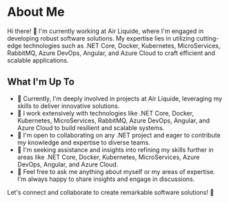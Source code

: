 # About Me

Hi there! 👋 I'm currently working at Air Liquide, where I'm engaged in developing robust software solutions. My expertise lies in utilizing cutting-edge technologies such as .NET Core, Docker, Kubernetes, MicroServices, RabbitMQ, Azure DevOps, Angular, and Azure Cloud to craft efficient and scalable applications.

## What I'm Up To

- 🔭 Currently, I'm deeply involved in projects at Air Liquide, leveraging my skills to deliver innovative solutions.
- 🌱 I work extensively with technologies like .NET Core, Docker, Kubernetes, MicroServices, RabbitMQ, Azure DevOps, Angular, and Azure Cloud to build resilient and scalable systems.
- 👯 I'm open to collaborating on any .NET project and eager to contribute my knowledge and expertise to diverse teams.
- 🤔 I'm seeking assistance and insights into refining my skills further in areas like .NET Core, Docker, Kubernetes, MicroServices, Azure DevOps, Angular, and Azure Cloud.
- 💬 Feel free to ask me anything about myself or my areas of expertise. I'm always happy to share insights and engage in discussions.

Let's connect and collaborate to create remarkable software solutions! 🚀
